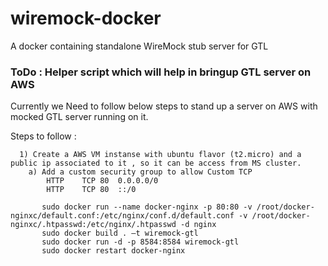 # wiremock-docker
A docker containing standalone WireMock stub server for GTL 

### ToDo : Helper script which will help in bringup GTL server on AWS 

Currently we Need to follow below steps to stand up a server on AWS with mocked GTL server running on it. 

Steps to follow :
```
  1) Create a AWS VM instanse with ubuntu flavor (t2.micro) and a public ip associated to it , so it can be access from MS cluster.
    a) Add a custom security group to allow Custom TCP 
        HTTP	TCP	80	0.0.0.0/0	
        HTTP	TCP	80	::/0	
  
       sudo docker run --name docker-nginx -p 80:80 -v /root/docker-nginxc/default.conf:/etc/nginx/conf.d/default.conf -v /root/docker-nginxc/.htpasswd:/etc/nginx/.htpasswd -d nginx
       sudo docker build . –t wiremock-gtl
       sudo docker run -d -p 8584:8584 wiremock-gtl
       sudo docker restart docker-nginx
      
  ```  
 
 
